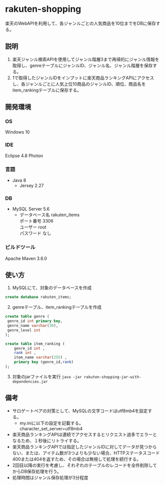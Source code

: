 # rakuten-shopping
楽天のWebAPIを利用して、各ジャンルごとの人気商品を10位までをDBに保存する。

## 説明
1. 楽天ジャンル検索APIを使用してジャンル階層3まで再帰的にジャンル情報を取得し、genreテーブルにジャンルID、ジャンル名、ジャンル階層を保存する。
2. 1で取得したジャンルIDをインプットに楽天商品ランキングAPIにアクセスし、各ジャンルごとに人気上位10商品のジャンルID、順位、商品名をitem_rankingテーブルに保存する。

## 開発環境
### OS
Windows 10

### IDE
Eclipse 4.8 Photon

### 言語
* Java 8
    * Jersey 2.27

### DB
* MySQL Server 5.6
    * データベース名 rakuten_items<br/>
    ポート番号 3306<br/>
    ユーザー root<br/>
    パスワード なし

### ビルドツール
Apache Maven 3.6.0

## 使い方
1. MySQLにて、対象のデータベースを作成
```sql
create database rakuten_items;
```
2. genreテーブル、item_rankingテーブルを作成
```sql
create table genre (
 genre_id int primary key,
 genre_name varchar(30),
 genre_level int 
);

create table item_ranking (
    genre_id int ,
    rank int ,
    item_name varchar(255) ,
    primary key (genre_id,rank)
);
```
3. 対象のjarファイルを実行
`java -jar rakuten-shopping-jar-with-dependencies.jar`

## 備考
* サロゲートペアの対策として、MySQLの文字コードはutf8mb4を設定する。
    * my.iniに以下の設定を記載する。<br/>
    character_set_server=utf8mb4
* 楽天商品ランキングAPIは連続でアクセスするとリクエスト過多でエラーとなるため、１秒後にリトライする。
* 楽天商品ランキングAPIでは指定したジャンルIDに対してデータが見つからない、または、アイテム数が3つよりも少ない場合、HTTPステータスコード400または404を返すため、その場合は無視して処理を続行する。
* 2回目以降の実行を考慮し、それぞれのテーブルのレコードを全件削除してからDB保存処理を行う。
* 処理時間はジャンル保存処理が3分程度